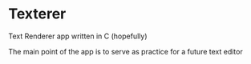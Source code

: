 # Texterer
Text Renderer app written in C (hopefully)

The main point of the app is to serve as practice for a future
text editor

